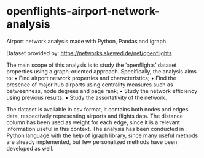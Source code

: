 # openflights-airport-network-analysis

Airport network analysis made with Python, Pandas and igraph

Dataset provided by: https://networks.skewed.de/net/openflights

The main scope of this analysis is to study the ‘openflights’ dataset properties using a graph-oriented approach. Specifically, the analysis aims to:
•	Find airport network properties and characteristics;
•	Find the presence of major hub airports using centrality measures such as betweenness, node degrees and page rank; 
•	Study the network efficiency using previous results;
•	Study the assortativity of the network.

The dataset is available in csv format, it contains both nodes and edges data, respectively representing airports and flights data. The distance column has been used as weight for each edge, since it is a relevant information useful in this context. 
The analysis has been conducted in Python language with the help of igraph library, since many useful methods are already implemented, but few personalized methods have been developed as well. 
